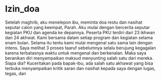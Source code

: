 # Izin_doa
Setelah maghrib, aku menelepon ibu, meminta doa restu dan nasihat seputar calon yang keempat, Parah. Aku mulai dengan bercerita seputar kegiatan PKU dan agenda ke depannya. Peserta PKU terdiri dari 23 ikhwan dan 24 akhwat. Kami bersama dalam setiap program dan kegiatan selama enam bulan. Selama itu tentu kami mulai mengenal satu sama lain dengan intens. Saya melihat 3 proses taaruf sebelumnya selalu berujung kegagalan karena terbatasnya waktu untuk mengenal dan berkenalan. Maka saya beranikan diri menyampaikan maksud menyunting salah satu dari mereka.
Siapa dia? Kuceritakan pada bapak-ibu, ada salah satu akhawat yang bisa terbuka menyampaikan kritik saran dan nasihat kepada saya dengan lugas, tegas, dan 
